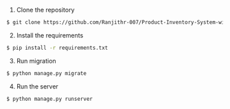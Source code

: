 1. Clone the repository

```bash
$ git clone https://github.com/Ranjithr-007/Product-Inventory-System-with-Stock-Management.git
```
  2. Install the requirements

```bash
$ pip install -r requirements.txt
```
  3. Run migration

```bash
$ python manage.py migrate
```

  4. Run the server

```bash
$ python manage.py runserver
```
